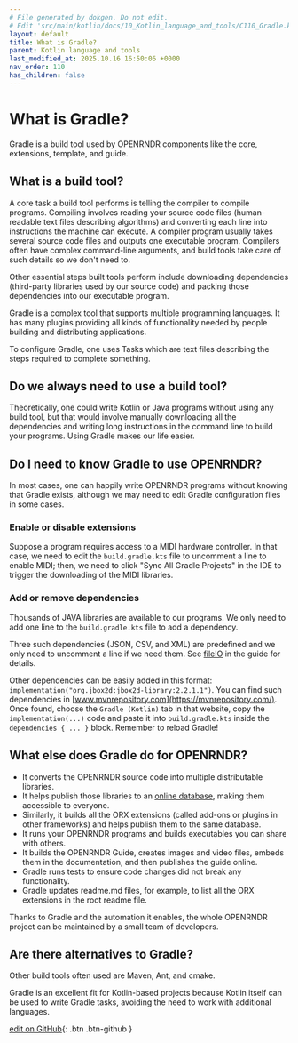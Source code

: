 ```yaml
---
# File generated by dokgen. Do not edit. 
# Edit 'src/main/kotlin/docs/10_Kotlin_language_and_tools/C110_Gradle.kt' instead.
layout: default
title: What is Gradle?
parent: Kotlin language and tools
last_modified_at: 2025.10.16 16:50:06 +0000
nav_order: 110
has_children: false
---
```

 
# What is Gradle?

Gradle is a build tool used by OPENRNDR components like the core, extensions, template, and guide.

## What is a build tool? 

A core task a build tool performs is telling the compiler to compile programs. 
Compiling involves reading your source code files (human-readable text files describing algorithms) and converting
each line into instructions the machine can execute. 
A compiler program usually takes several source code files and outputs one executable program.
Compilers often have complex command-line arguments, and build tools take care of such details so we don't need to.

Other essential steps built tools perform include downloading dependencies (third-party libraries used by our
source code) and packing those dependencies into our executable program.

Gradle is a complex tool that supports multiple programming languages. It has many plugins providing all kinds
of functionality needed by people building and distributing applications.

To configure Gradle, one uses Tasks which are text files describing the steps required to complete something. 
    
## Do we always need to use a build tool?

Theoretically, one could write Kotlin or Java programs without using any build tool, but that would involve
manually downloading all the dependencies and writing long instructions in the command line to build your programs.
Using Gradle makes our life easier.

## Do I need to know Gradle to use OPENRNDR?

In most cases, one can happily write OPENRNDR programs without knowing that Gradle exists, although we may need
to edit Gradle configuration files in some cases.

### Enable or disable extensions

Suppose a program requires access to a MIDI hardware controller. In that case, we need to edit the
`build.gradle.kts` file to uncomment a line to enable MIDI; then, we need to click "Sync All Gradle Projects"
in the IDE to trigger the downloading of the MIDI libraries.

### Add or remove dependencies

Thousands of JAVA libraries are available to our programs. We only need to add one line to the `build.gradle.kts`
file to add a dependency. 

Three such dependencies (JSON, CSV, and XML) are predefined and we only need to uncomment a line if we need them. 
See [fileIO](https://guide.openrndr.org/fileIO/) in the guide for details.

Other dependencies can be easily added in this format:
`implementation("org.jbox2d:jbox2d-library:2.2.1.1")`. You can find such dependencies in
[www.mvnrepository.com](https://mvnrepository.com/). Once found, choose the
`Gradle (Kotlin)` tab in that website, copy the `implementation(...)` code and paste it 
into `build.gradle.kts` inside the `dependencies { ... }` block. Remember to reload Gradle!
    
## What else does Gradle do for OPENRNDR?
   
- It converts the OPENRNDR source code into multiple distributable libraries.
- It helps publish those libraries to an [online database](https://mvnrepository.com/artifact/org.openrndr),
  making them accessible to everyone.
- Similarly, it builds all the ORX extensions (called add-ons or plugins in other frameworks) and helps publish
  them to the same database.
- It runs your OPENRNDR programs and builds executables you can share with others.
- It builds the OPENRNDR Guide, creates images and video files, embeds them in the documentation, and then
  publishes the guide online.
- Gradle runs tests to ensure code changes did not break any functionality.
- Gradle updates readme.md files, for example, to list all the ORX extensions in the root readme file.

Thanks to Gradle and the automation it enables, the whole OPENRNDR project can be maintained by a small team
of developers.

## Are there alternatives to Gradle?

Other build tools often used are Maven, Ant, and cmake. 

Gradle is an excellent fit for Kotlin-based projects because Kotlin itself can be used to write Gradle tasks,
avoiding the need to work with additional languages. 
 

[edit on GitHub](https://github.com/openrndr/openrndr-guide/blob/main/src/main/kotlin/docs/10_Kotlin_language_and_tools/C110_Gradle.kt){: .btn .btn-github }
